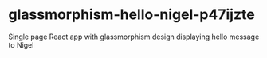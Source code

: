 # glassmorphism-hello-nigel-p47ijzte
Single page React app with glassmorphism design displaying hello message to Nigel
